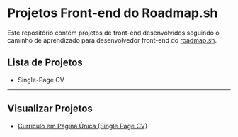 # Projetos Front-end do Roadmap.sh

Este repositório contém projetos de front-end desenvolvidos seguindo o caminho de aprendizado para desenvolvedor front-end do [roadmap.sh](https://roadmap.sh/frontend).

## Lista de Projetos

- Single-Page CV

---

## Visualizar Projetos


- [Currículo em Página Única (Single Page CV)](./Frontend/01-SinglePageCV)



